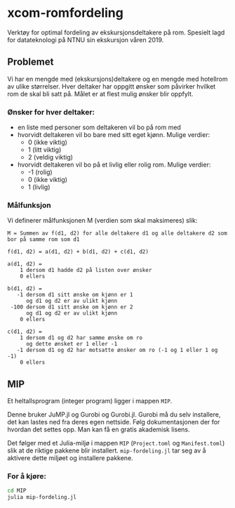 # xcom-romfordeling
Verktøy for optimal fordeling av ekskursjonsdeltakere på rom.
Spesielt lagd for datateknologi på NTNU sin ekskursjon våren 2019.

## Problemet
Vi har en mengde med (ekskursjons)deltakere og en mengde med hotellrom av ulike størrelser.
Hver deltaker har oppgitt ønsker som påvirker hvilket rom de skal bli satt på.
Målet er at flest mulig ønsker blir oppfylt.

### Ønsker for hver deltaker:
- en liste med personer som deltakeren vil bo på rom med
- hvorvidt deltakeren vil bo bare med sitt eget kjønn.
  Mulige verdier:
  - 0 (ikke viktig)
  - 1 (litt viktig)
  - 2 (veldig viktig)
- hvorvidt deltakeren vil bo på et livlig eller rolig rom.
  Mulige verdier:
  - -1 (rolig)
  - 0 (ikke viktig)
  - 1 (livlig)

### Målfunksjon
Vi definerer målfunksjonen M (verdien som skal maksimeres) slik:

```
M = Summen av f(d1, d2) for alle deltakere d1 og alle deltakere d2 som bor på samme rom som d1

f(d1, d2) = a(d1, d2) + b(d1, d2) + c(d1, d2)

a(d1, d2) =
    1 dersom d1 hadde d2 på listen over ønsker
    0 ellers    

b(d1, d2) =
   -1 dersom d1 sitt ønske om kjønn er 1
      og d1 og d2 er av ulikt kjønn
 -100 dersom d1 sitt ønske om kjønn er 2
      og d1 og d2 er av ulikt kjønn
    0 ellers

c(d1, d2) =
    1 dersom d1 og d2 har samme ønske om ro
      og dette ønsket er 1 eller -1
   -1 dersom d1 og d2 har motsatte ønsker om ro (-1 og 1 eller 1 og -1)
    0 ellers
```

## MIP
Et heltallsprogram (integer program) ligger i mappen `MIP`.

Denne bruker JuMP.jl og Gurobi og Gurobi.jl.
Gurobi må du selv installere, det kan lastes ned fra deres egen nettside.
Følg dokumentasjonen der for hvordan det settes opp.
Man kan få en gratis akademisk lisens.

Det følger med et Julia-miljø i mappen `MIP` (`Project.toml` og `Manifest.toml`) slik at de riktige pakkene blir installert.
`mip-fordeling.jl` tar seg av å aktivere dette miljøet og installere pakkene.

### For å kjøre:
```bash
cd MIP
julia mip-fordeling.jl
```
